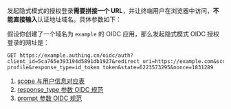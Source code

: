 <IntegrationDetailCard title="拼接登录授权链接">

发起隐式模式的授权登录**需要拼接一个 URL**，并让终端用户在浏览器中访问，**不能直接输入**认证地址域名。具体参数如下：

<ApiMethodSpec method="get" host="https://<你的应用域名>.authing.cn" path="/oidc/auth" summary="拼接一个链接并让终端用户在浏览器中访问，发起 OIDC 授权登录请求。" description="发起授权需要拼接一个用来授权的 URL，并让终端用户在浏览器中访问，具体参数如下：">
<template slot="queryParams">
<ApiMethodParam name="client_id" type="string" required description="应用 ID" />
<ApiMethodParam name="redirect_uri" type="string" required>

回调链接，用户在 OP 认证成功后，OP 会将 id_token、access_token 以 URL hash 的形式发送到这个地址。这个值**必须**出现在控制台配置的**回调地址**中，否则 OP 不允许向该地址回调。启用隐式模式时，**控制台配置的所有** redirect_uri **建议使用 https 地址**，否则 access_token 将会在明文状态下传输，造成安全隐患。如果你要使用 http 地址，请在控制台打开「**不强制 implicit 模式回调链接为 https**」开关。

</ApiMethodParam>
<ApiMethodParam name="scope" type="string" required>

需要请求的权限，必须包含 **openid**。如果需要**获取手机号**和 **email** 需要包含 phone email；多个 scope 请用**空格分隔**。同时 id_token 中会包含相关的字段。**隐式模式不支持返回 refresh_token**，所以 offline_access 字段无效。

</ApiMethodParam>
<ApiMethodParam name="response_type" type="string" required>

返回类型，可选值为 id_token, id_token token。含义为认证成功后，OP 返回 id_token 和 access_token。[参考 OIDC 规范](https://openid.net/specs/openid-connect-core-1_0.html#AuthorizationExamples)。

</ApiMethodParam>
<ApiMethodParam name="state" type="string" required description="一个随机字符串，用于防范 CSRF 攻击，如果 response 中的 state 值和发送请求之前设置的 state 值不同，说明受到攻击。" />
<ApiMethodParam name="nonce" type="string" required>

一个随机字符串，用于防范 Replay 攻击，**implicit 模式下必填**。

</ApiMethodParam>
<ApiMethodParam name="prompt" type="string">

可以为 none，login，consent 或 select_account，指定 OP 与 End-User 的交互方式。[参考 OIDC 规范](https://openid.net/specs/openid-connect-core-1_0.html#AuthRequest)。

</ApiMethodParam>
</template>

</ApiMethodSpec>

假设你创建了一个域名为 `example` 的 OIDC 应用，那么发起隐式模式 OIDC 授权登录的网址是：

```
GET https://example.authing.cn/oidc/auth?client_id=5ca765e393194d5891db1927&redirect_uri=https://example.com&scope=openid profile&response_type=id_token token&state=6223573295&nonce=1831289
```

1. [scope 与用户信息对应表](/concepts/oidc-common-questions.md#scope-参数对应的用户信息)
2. [response_type 参数 OIDC 规范](https://openid.net/specs/openid-connect-core-1_0.html#AuthRequest)
3. [prompt 参数 OIDC 规范](https://openid.net/specs/openid-connect-core-1_0.html#AuthRequest)

</IntegrationDetailCard>
